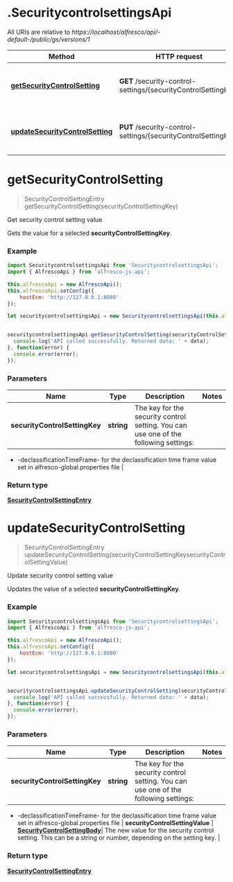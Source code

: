 # .SecuritycontrolsettingsApi

All URIs are relative to *https://localhost/alfresco/api/-default-/public/gs/versions/1*

Method | HTTP request | Description
------------- | ------------- | -------------
[**getSecurityControlSetting**](SecuritycontrolsettingsApi.md#getSecurityControlSetting) | **GET** /security-control-settings/{securityControlSettingKey} | Get security control setting value
[**updateSecurityControlSetting**](SecuritycontrolsettingsApi.md#updateSecurityControlSetting) | **PUT** /security-control-settings/{securityControlSettingKey} | Update security control setting value


<a name="getSecurityControlSetting"></a>
# **getSecurityControlSetting**
> SecurityControlSettingEntry getSecurityControlSetting(securityControlSettingKey)

Get security control setting value

Gets the value for a selected **securityControlSettingKey**.

### Example
```javascript
import SecuritycontrolsettingsApi from 'SecuritycontrolsettingsApi';
import { AlfrescoApi } from 'alfresco-js-api';

this.alfrescoApi = new AlfrescoApi();
this.alfrescoApi.setConfig({
    hostEcm: 'http://127.0.0.1:8080'
});

let securitycontrolsettingsApi = new SecuritycontrolsettingsApi(this.alfrescoApi);


securitycontrolsettingsApi.getSecurityControlSetting(securityControlSettingKey).then((data) => {
  console.log('API called successfully. Returned data: ' + data);
}, function(error) {
  console.error(error);
});

```

### Parameters

Name | Type | Description  | Notes
------------- | ------------- | ------------- | -------------
 **securityControlSettingKey** | **string**| The key for the security control setting. You can use one of the following settings:
* -declassificationTimeFrame- for the declassification time frame value set in alfresco-global.properties file
 | 

### Return type

[**SecurityControlSettingEntry**](SecurityControlSettingEntry.md)

<a name="updateSecurityControlSetting"></a>
# **updateSecurityControlSetting**
> SecurityControlSettingEntry updateSecurityControlSetting(securityControlSettingKeysecurityControlSettingValue)

Update security control setting value

Updates the value of a selected **securityControlSettingKey**.

### Example
```javascript
import SecuritycontrolsettingsApi from 'SecuritycontrolsettingsApi';
import { AlfrescoApi } from 'alfresco-js-api';

this.alfrescoApi = new AlfrescoApi();
this.alfrescoApi.setConfig({
    hostEcm: 'http://127.0.0.1:8080'
});

let securitycontrolsettingsApi = new SecuritycontrolsettingsApi(this.alfrescoApi);


securitycontrolsettingsApi.updateSecurityControlSetting(securityControlSettingKeysecurityControlSettingValue).then((data) => {
  console.log('API called successfully. Returned data: ' + data);
}, function(error) {
  console.error(error);
});

```

### Parameters

Name | Type | Description  | Notes
------------- | ------------- | ------------- | -------------
 **securityControlSettingKey** | **string**| The key for the security control setting. You can use one of the following settings:
* -declassificationTimeFrame- for the declassification time frame value set in alfresco-global.properties file
 | 
 **securityControlSettingValue** | [**SecurityControlSettingBody**](SecurityControlSettingBody.md)| The new value for the security control setting. This can be a string or number, depending on the setting key. | 

### Return type

[**SecurityControlSettingEntry**](SecurityControlSettingEntry.md)

